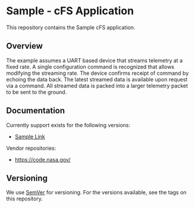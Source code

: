 # Sample - cFS Application

This repository contains the Sample cFS application.

## Overview
The example assumes a UART based device that streams telemetry at a fixed rate.
A single configuration command is recognized that allows modifying the streaming rate.
The device confirms receipt of command by echoing the data back.
The latest streamed data is available upon request via a command.
All streamed data is packed into a larger telemetry packet to be sent to the ground.

## Documentation
Currently support exists for the following versions:
* [Sample Link](https://cfs.gsfc.nasa.gov/)

Vendor repositories: 
* https://code.nasa.gov/

## Versioning
We use [SemVer](http://semver.org/) for versioning. For the versions available, see the tags on this repository.
